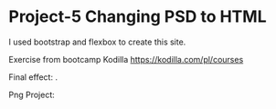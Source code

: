 # Project-5 Changing PSD to HTML
I used bootstrap and flexbox to create this site.

Exercise from bootcamp Kodilla https://kodilla.com/pl/courses

Final effect:  .

Png Project: 
